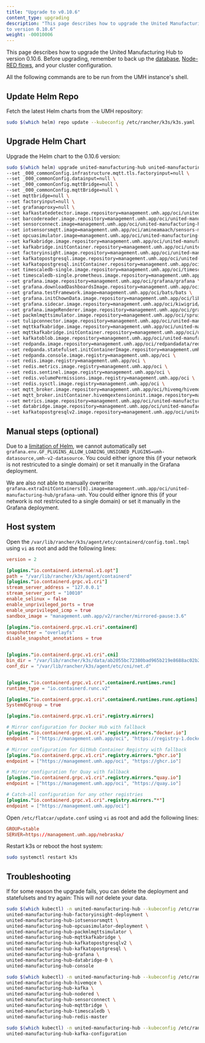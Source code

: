 ```yaml
---
title: "Upgrade to v0.10.6"
content_type: upgrading
description: "This page describes how to upgrade the United Manufacturing Hub
to version 0.10.6"
weight: -00010006
---
```


This page describes how to upgrade the United Manufacturing Hub to version
0.10.6. Before upgrading, remember to back up the
[database](/docs/production-guide/backup_recovery/backup-timescale/),
[Node-RED flows](/docs/production-guide/backup_recovery/import-export-node-red/),
and your cluster configuration.

All the following commands are to be run from the UMH instance's shell.

## Update Helm Repo

Fetch the latest Helm charts from the UMH repository:

```bash
sudo $(which helm) repo update --kubeconfig /etc/rancher/k3s/k3s.yaml
```

## Upgrade Helm Chart

Upgrade the Helm chart to the 0.10.6 version:

```bash
sudo $(which helm) upgrade united-manufacturing-hub united-manufacturing-hub/united-manufacturing-hub -n united-manufacturing-hub --version 0.10.6 --reuse-values --kubeconfig /etc/rancher/k3s/k3s.yaml \
--set _000_commonConfig.infrastructure.mqtt.tls.factoryinput=null \
--set _000_commonConfig.datainput=null \
--set _000_commonConfig.mqttBridge=null \
--set _000_commonConfig.mqttBridge=null \
--set mqttbridge=null \
--set factoryinput=null \
--set grafanaproxy=null \
--set kafkastatedetector.image.repository=management.umh.app/oci/united-manufacturing-hub/kafkastatedetector \
--set barcodereader.image.repository=management.umh.app/oci/united-manufacturing-hub/barcodereader \
--set sensorconnect.image=management.umh.app/oci/united-manufacturing-hub/sensorconnect \
--set iotsensorsmqtt.image=management.umh.app/oci/amineamaach/sensors-mqtt \
--set opcuasimulator.image=management.umh.app/oci/united-manufacturing-hub/opcuasimulator \
--set kafkabridge.image.repository=management.umh.app/oci/united-manufacturing-hub/kafka-bridge \
--set kafkabridge.initContainer.repository=management.umh.app/oci/united-manufacturing-hub/kafka-init \
--set factoryinsight.image.repository=management.umh.app/oci/united-manufacturing-hub/factoryinsight \
--set kafkatopostgresql.image.repository=management.umh.app/oci/united-manufacturing-hub/kafka-to-postgresql \
--set kafkatopostgresql.initContainer.repository=management.umh.app/oci/united-manufacturing-hub/kafka-init \
--set timescaledb-single.image.repository=management.umh.app/oci/timescale/timescaledb-ha \
--set timescaledb-single.prometheus.image.repository=management.umh.app/oci/prometheuscommunity/postgres-exporter \
--set grafana.image.repository=management.umh.app/oci/grafana/grafana \
--set grafana.downloadDashboardsImage.repository=management.umh.app/oci/curlimages/curl \
--set grafana.testFramework.image=management.umh.app/oci/bats/bats \
--set grafana.initChownData.image.repository=management.umh.app/oci/library/busybox \
--set grafana.sidecar.image.repository=management.umh.app/oci/kiwigrid/k8s-sidecar \
--set grafana.imageRenderer.image.repository=management.umh.app/oci/grafana/grafana-image-renderer \
--set packmlmqttsimulator.image.repository=management.umh.app/oci/spruiktec/packml-simulator \
--set tulipconnector.image.repository=management.umh.app/oci/united-manufacturing-hub/tulip-connector \
--set mqttkafkabridge.image.repository=management.umh.app/oci/united-manufacturing-hub/mqtt-kafka-bridge \
--set mqttkafkabridge.initContainer.repository=management.umh.app/oci/united-manufacturing-hub/kafka-init \
--set kafkatoblob.image.repository=management.umh.app/oci/united-manufacturing-hub/kafka-to-blob \
--set redpanda.image.repository=management.umh.app/oci/redpandadata/redpanda \
--set redpanda.statefulset.initContainerImage.repository=management.umh.app/oci/library/busybox \
--set redpanda.console.image.registry=management.umh.app/oci \
--set redis.image.registry=management.umh.app/oci \
--set redis.metrics.image.registry=management.umh.app/oci \
--set redis.sentinel.image.registry=management.umh.app/oci \
--set redis.volumePermissions.image.registry=management.umh.app/oci \
--set redis.sysctl.image.registry=management.umh.app/oci \
--set mqtt_broker.image.repository=management.umh.app/oci/hivemq/hivemq-ce \
--set mqtt_broker.initContainer.hivemqextensioninit.image.repository=management.umh.app/oci/united-manufacturing-hub/hivemq-init \
--set metrics.image.repository=management.umh.app/oci/united-manufacturing-hub/metrics \
--set databridge.image.repository=management.umh.app/oci/united-manufacturing-hub/databridge \
--set kafkatopostgresqlv2.image.repository=management.umh.app/oci/united-manufacturing-hub/kafka-to-postgresql-v2
```

## Manual steps (optional)

Due to a [limitation of Helm](https://helm.sh/docs/intro/using_helm/#the-format-and-limitations-of---set), we cannot automatically set `grafana.env.GF_PLUGINS_ALLOW_LOADING_UNSIGNED_PLUGINS=umh-datasource,umh-v2-datasource`.
You could either ignore this (if your network is not restricuted to a single domain) or set it manually in the Grafana deployment.

We are also not able to manually overwrite `grafana.extraInitContainers[0].image=management.umh.app/oci/united-manufacturing-hub/grafana-umh`.
You could either ignore this (if your network is not restricuted to a single domain) or set it manually in the Grafana deployment.

## Host system

Open the `/var/lib/rancher/k3s/agent/etc/containerd/config.toml.tmpl` using `vi` as root and add the following lines:

```toml
version = 2

[plugins."io.containerd.internal.v1.opt"]
path = "/var/lib/rancher/k3s/agent/containerd"
[plugins."io.containerd.grpc.v1.cri"]
stream_server_address = "127.0.0.1"
stream_server_port = "10010"
enable_selinux = false
enable_unprivileged_ports = true
enable_unprivileged_icmp = true
sandbox_image = "management.umh.app/v2/rancher/mirrored-pause:3.6"

[plugins."io.containerd.grpc.v1.cri".containerd]
snapshotter = "overlayfs"
disable_snapshot_annotations = true


[plugins."io.containerd.grpc.v1.cri".cni]
bin_dir = "/var/lib/rancher/k3s/data/ab2055bc72380bad965b219e8688ac02b2e1b665cad6bdde1f8f087637aa81df/bin"
conf_dir = "/var/lib/rancher/k3s/agent/etc/cni/net.d"


[plugins."io.containerd.grpc.v1.cri".containerd.runtimes.runc]
runtime_type = "io.containerd.runc.v2"

[plugins."io.containerd.grpc.v1.cri".containerd.runtimes.runc.options]
SystemdCgroup = true

[plugins."io.containerd.grpc.v1.cri".registry.mirrors]

# Mirror configuration for Docker Hub with fallback
[plugins."io.containerd.grpc.v1.cri".registry.mirrors."docker.io"]
endpoint = ["https://management.umh.app/oci", "https://registry-1.docker.io"]

# Mirror configuration for GitHub Container Registry with fallback
[plugins."io.containerd.grpc.v1.cri".registry.mirrors."ghcr.io"]
endpoint = ["https://management.umh.app/oci", "https://ghcr.io"]

# Mirror configuration for Quay with fallback
[plugins."io.containerd.grpc.v1.cri".registry.mirrors."quay.io"]
endpoint = ["https://management.umh.app/oci", "https://quay.io"]

# Catch-all configuration for any other registries
[plugins."io.containerd.grpc.v1.cri".registry.mirrors."*"]
endpoint = ["https://management.umh.app/oci"]
```

Open `/etc/flatcar/update.conf` using `vi` as root and add the following lines:

```toml
GROUP=stable
SERVER=https://management.umh.app/nebraska/
```

Restart k3s or reboot the host system:

```bash
sudo systemctl restart k3s
```


## Troubleshooting

If for some reason the upgrade fails, you can delete the deployment and statefulsets and try again:
This will _not_ delete your data.

```bash
sudo $(which kubectl) -n united-manufacturing-hub --kubeconfig /etc/rancher/k3s/k3s.yaml delete deployment \
united-manufacturing-hub-factoryinsight-deployment \
united-manufacturing-hub-iotsensorsmqtt \
united-manufacturing-hub-opcuasimulator-deployment \
united-manufacturing-hub-packmlmqttsimulator \
united-manufacturing-hub-mqttkafkabridge \
united-manufacturing-hub-kafkatopostgresqlv2 \
united-manufacturing-hub-kafkatopostgresql \
united-manufacturing-hub-grafana \
united-manufacturing-hub-databridge-0 \
united-manufacturing-hub-console

sudo $(which kubectl) -n united-manufacturing-hub --kubeconfig /etc/rancher/k3s/k3s.yaml delete statefulset \
united-manufacturing-hub-hivemqce \
united-manufacturing-hub-kafka \
united-manufacturing-hub-nodered \
united-manufacturing-hub-sensorconnect \
united-manufacturing-hub-mqttbridge \
united-manufacturing-hub-timescaledb \
united-manufacturing-hub-redis-master

sudo $(which kubectl) -n united-manufacturing-hub --kubeconfig /etc/rancher/k3s/k3s.yaml delete jobs \
united-manufacturing-hub-kafka-configuration
```